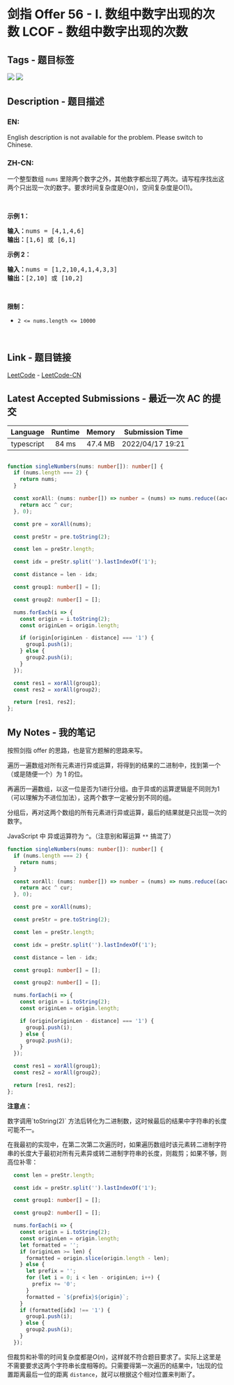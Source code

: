 
# 剑指 Offer 56 - I. 数组中数字出现的次数 LCOF - 数组中数字出现的次数

## Tags - 题目标签

 <img src="https://img.shields.io/badge/Bit Manipulation-位运算-blue.svg">   <img src="https://img.shields.io/badge/Array-数组-blue.svg">  


## Description - 题目描述

### EN:
<p>English description is not available for the problem. Please switch to Chinese.</p>


### ZH-CN:
<p>一个整型数组 <code>nums</code> 里除两个数字之外，其他数字都出现了两次。请写程序找出这两个只出现一次的数字。要求时间复杂度是O(n)，空间复杂度是O(1)。</p>

<p>&nbsp;</p>

<p><strong>示例 1：</strong></p>

<pre><strong>输入：</strong>nums = [4,1,4,6]
<strong>输出：</strong>[1,6] 或 [6,1]
</pre>

<p><strong>示例 2：</strong></p>

<pre><strong>输入：</strong>nums = [1,2,10,4,1,4,3,3]
<strong>输出：</strong>[2,10] 或 [10,2]</pre>

<p>&nbsp;</p>

<p><strong>限制：</strong></p>

<ul>
	<li><code>2 &lt;= nums.length &lt;= 10000</code></li>
</ul>

<p>&nbsp;</p>



## Link - 题目链接

[LeetCode](https://leetcode.com/problems/shu-zu-zhong-shu-zi-chu-xian-de-ci-shu-lcof/description/)  -  [LeetCode-CN](https://leetcode-cn.com/problems/shu-zu-zhong-shu-zi-chu-xian-de-ci-shu-lcof/description/)
## Latest Accepted Submissions - 最近一次 AC 的提交


| Language | Runtime | Memory | Submission Time |
|:---:|:---:|:---:|:---:|
| typescript  | 84 ms | 47.4 MB | 2022/04/17 19:21 |

```typescript

function singleNumbers(nums: number[]): number[] {
  if (nums.length === 2) {
    return nums;
  }

  const xorAll: (nums: number[]) => number = (nums) => nums.reduce((acc, cur) => {
    return acc ^ cur;
  }, 0);

  const pre = xorAll(nums);

  const preStr = pre.toString(2);

  const len = preStr.length;

  const idx = preStr.split('').lastIndexOf('1');

  const distance = len - idx;

  const group1: number[] = [];

  const group2: number[] = [];

  nums.forEach(i => {
    const origin = i.toString(2);
    const originLen = origin.length;

    if (origin[originLen - distance] === '1') {
      group1.push(i);
    } else {
      group2.push(i);
    }
  });

  const res1 = xorAll(group1);
  const res2 = xorAll(group2);

  return [res1, res2];
};

```
## My Notes - 我的笔记


按照剑指 offer 的思路，也是官方题解的思路来写。

遍历一遍数组对所有元素进行异或运算，将得到的结果的二进制中，找到第一个（或是随便一个）为 1 的位。

再遍历一遍数组，以这一位是否为1进行分组。由于异或的运算逻辑是不同则为1（可以理解为不进位加法），这两个数字一定被分到不同的组。

分组后，再对这两个数组的所有元素进行异或运算，最后的结果就是只出现一次的数字。

JavaScript 中 异或运算符为 `^`。（注意别和幂运算 `**` 搞混了）

```typescript
function singleNumbers(nums: number[]): number[] {
  if (nums.length === 2) {
    return nums;
  }

  const xorAll: (nums: number[]) => number = (nums) => nums.reduce((acc, cur) => {
    return acc ^ cur;
  }, 0);

  const pre = xorAll(nums);

  const preStr = pre.toString(2);

  const len = preStr.length;

  const idx = preStr.split('').lastIndexOf('1');

  const distance = len - idx;

  const group1: number[] = [];

  const group2: number[] = [];

  nums.forEach(i => {
    const origin = i.toString(2);
    const originLen = origin.length;

    if (origin[originLen - distance] === '1') {
      group1.push(i);
    } else {
      group2.push(i);
    }
  });

  const res1 = xorAll(group1);
  const res2 = xorAll(group2);

  return [res1, res2];
};
```

**注意点：**

数字调用\`toString(2)\` 方法后转化为二进制数，这时候最后的结果中字符串的长度可能不一。

在我最初的实现中，在第二次第二次遍历时，如果遍历数组时该元素转二进制字符串的长度大于最初对所有元素异或转二进制字符串的长度，则裁剪；如果不够，则高位补零：

```typescript
  const len = preStr.length;

  const idx = preStr.split('').lastIndexOf('1');

  const group1: number[] = [];

  const group2: number[] = [];

  nums.forEach(i => {
    const origin = i.toString(2);
    const originLen = origin.length;
    let formatted = '';
    if (originLen >= len) {
      formatted = origin.slice(origin.length - len);
    } else {
      let prefix = '';
      for (let i = 0; i < len - originLen; i++) {
        prefix += '0';
      }
      formatted = `${prefix}${origin}`;
    }
    if (formatted[idx] !== '1') {
      group1.push(i);
    } else {
      group2.push(i);
    }
  });
```
但裁剪和补零的时间复杂度都是$O(n)$，这样就不符合题目要求了。实际上这里是不需要要求这两个字符串长度相等的。只需要得第一次遍历的结果中，1出现的位置距离最后一位的距离 `distance`，就可以根据这个相对位置来判断了。

